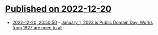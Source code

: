 # [Published on 2022-12-20](index.md)

* [2022-12-20, 20:50:50](https://news.ycombinator.com/item?id=34072345) - [January 1, 2023 is Public Domain Day: Works from 1927 are open to all](https://web.law.duke.edu/cspd/publicdomainday/2023/)
